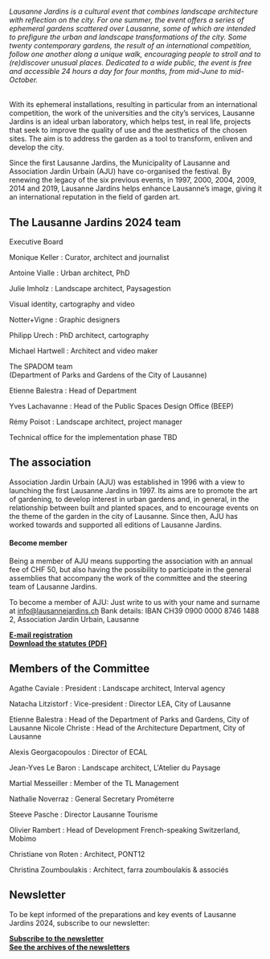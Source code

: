 ###### Lausanne Jardins is a cultural event that combines landscape architecture with reflection on the city. For one summer, the event offers a series of ephemeral gardens scattered over Lausanne, some of which are intended to prefigure the urban and landscape transformations of the city. Some twenty contemporary gardens, the result of an international competition, follow one another along a unique walk, encouraging people to stroll and to (re)discover unusual places. Dedicated to a wide public, the event is free and accessible 24 hours a day for four months, from mid-June to mid-October.

With its ephemeral installations, resulting in particular from an international competition, the work of the universities and the city’s services, Lausanne Jardins is an ideal urban laboratory, which helps test, in real life, projects that seek to improve the quality of use and the aesthetics of the chosen sites. The aim is to address the garden as a tool to transform, enliven and develop the city.

Since the first Lausanne Jardins, the Municipality of Lausanne and Association Jardin Urbain (AJU) have co-organised the festival. By renewing the legacy of the six previous events, in 1997, 2000, 2004, 2009, 2014 and 2019, Lausanne Jardins helps enhance Lausanne’s image, giving it an international reputation in the field of garden art.


## The Lausanne Jardins 2024 team

Executive Board

Monique Keller
: Curator, architect and journalist

Antoine Vialle
: Urban architect, PhD

Julie Imholz
: Landscape architect, Paysagestion

Visual identity, cartography and video

Notter+Vigne
: Graphic designers

Philipp Urech
: PhD architect, cartography

Michael Hartwell
: Architect and video maker

The SPADOM team  
(Department of Parks and Gardens of the City of Lausanne)

Etienne Balestra
: Head of Department

Yves Lachavanne
: Head of the Public Spaces Design Office (BEEP)

Rémy Poisot
: Landscape architect, project manager

Technical office for the implementation phase
TBD

## The association 	

Association Jardin Urbain (AJU) was established in 1996 with a view to launching the first Lausanne Jardins in 1997. Its aims are to promote the art of gardening, to develop interest in urban gardens and, in general, in the relationship between built and planted spaces, and to encourage events on the theme of the garden in the city of Lausanne. 
Since then, AJU has worked towards and supported all editions of Lausanne Jardins.

#### Become member

Being a member of AJU means supporting the association with an annual fee of CHF 50, but also having the possibility to participate in the general assemblies that accompany the work of the committee and the steering team of Lausanne Jardins.

To become a member of AJU: Just write to us with your name and surname at info@lausannejardins.ch
Bank details: IBAN CH39 0900 0000 8746 1488 2, Association Jardin Urbain, Lausanne

<strong><a href="mailto:info@lausannejardins.ch?subject=Membership association Lausanne Jardins&body=Hello,%0D%0A %0D%0AI would like to join the association.%0D%0A %0D%0AName :%0D%0ASurname :%0D%0AProfession :%0D%0ACompany :%0D%0APostale address :">E-mail registration</a></strong>  
**[Download the statutes (PDF)](../documents/statuts_2018_signe.pdf)**

## Members of the Committee

Agathe Caviale
: President
: Landscape architect, Interval agency

Natacha Litzistorf
: Vice-president
: Director LEA, City of Lausanne

Etienne Balestra
: Head of the Department of Parks and Gardens, City of Lausanne
Nicole Christe
: Head of the Architecture Department, City of Lausanne	

Alexis Georgacopoulos
: Director of ECAL

Jean-Yves Le Baron
: Landscape architect, L'Atelier du Paysage


Martial Messeiller
: Member of the TL Management	

Nathalie Noverraz
: General Secretary Prométerre	

Steeve Pasche
: Director Lausanne Tourisme		

Olivier Rambert
: Head of Development French-speaking Switzerland, Mobimo

Christiane von Roten
: Architect, PONT12

Christina Zoumboulakis
: Architect, farra zoumboulakis & associés

## Newsletter
To be kept informed of the preparations and key events of Lausanne Jardins 2024, subscribe to our newsletter:


**[Subscribe to the newsletter](https://lausannejardins.us5.list-manage.com/subscribe?u=4e331970f865e88c60558fab4&id=be32bcf42d)**  
**[See the archives of the newsletters](https://us5.campaign-archive.com/home/?u=4e331970f865e88c60558fab4&id=be32bcf42d)**
